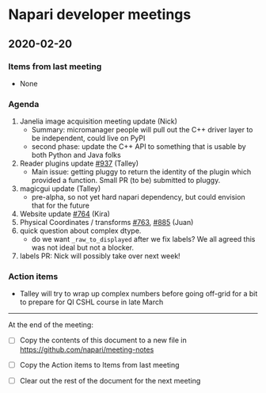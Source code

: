 # Napari developer meetings

## 2020-02-20

### Items from last meeting

- None

### Agenda

1. Janelia image acquisition meeting update (Nick)
    - Summary: micromanager people will pull out the C++ driver layer to be independent, could live on PyPI
    - second phase: update the C++ API to something that is usable by both Python and Java folks
3. Reader plugins update [#937] (Talley)
    - Main issue: getting pluggy to return the identity of the plugin which provided a function. Small PR (to be) submitted to pluggy.
5. magicgui update (Talley)
    - pre-alpha, so not yet hard napari dependency, but could envision that for the future
7. Website update [#764] (Kira)
8. Physical Coordinates / transforms [#763], [#885] (Juan)
9. quick question about complex dtype.
    - do we want `_raw_to_displayed` after we fix labels? We all agreed this was not ideal but not a blocker.
10. labels PR: Nick will possibly take over next week!


### Action items

- Talley will try to wrap up complex numbers before going off-grid for a bit to prepare for QI CSHL course in late March


--------------

At the end of the meeting:
- [ ] Copy the contents of this document to a new file in https://github.com/napari/meeting-notes
- [ ] Copy the Action items to Items from last meeting
- [ ] Clear out the rest of the document for the next meeting



<!-- issue links -->
[#937]: https://github.com/napari/napari/issues/937
[#764]: https://github.com/napari/napari/issues/764
[#763]: https://github.com/napari/napari/issues/763
[#885]: https://github.com/napari/napari/issues/885
<!-- issue links -->